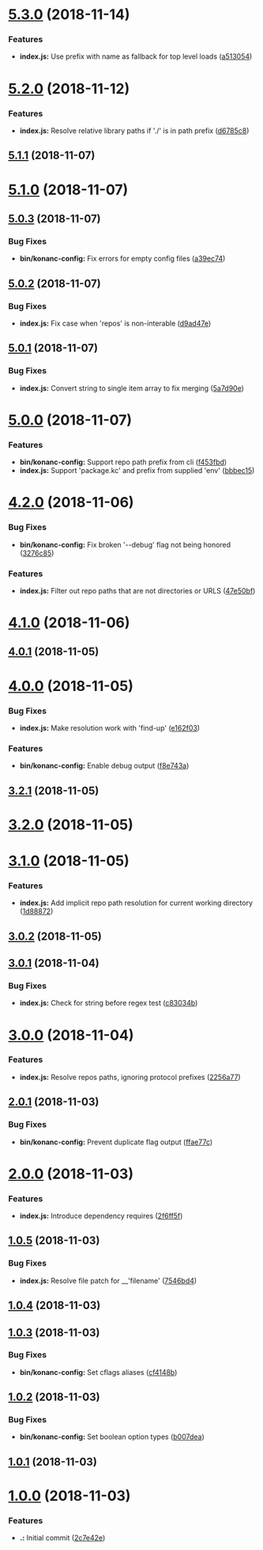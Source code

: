 <a name="5.3.0"></a>
# [5.3.0](https://github.com/datkt/konanc-config/compare/5.2.0...5.3.0) (2018-11-14)


### Features

* **index.js:** Use prefix with name as fallback for top level loads ([a513054](https://github.com/datkt/konanc-config/commit/a513054))



<a name="5.2.0"></a>
# [5.2.0](https://github.com/datkt/konanc-config/compare/5.1.1...5.2.0) (2018-11-12)


### Features

* **index.js:** Resolve relative library paths if './' is in path prefix ([d6785c8](https://github.com/datkt/konanc-config/commit/d6785c8))



<a name="5.1.1"></a>
## [5.1.1](https://github.com/datkt/konanc-config/compare/5.1.0...5.1.1) (2018-11-07)



<a name="5.1.0"></a>
# [5.1.0](https://github.com/datkt/konanc-config/compare/5.0.3...5.1.0) (2018-11-07)



<a name="5.0.3"></a>
## [5.0.3](https://github.com/datkt/konanc-config/compare/5.0.2...5.0.3) (2018-11-07)


### Bug Fixes

* **bin/konanc-config:** Fix errors for empty config files ([a39ec74](https://github.com/datkt/konanc-config/commit/a39ec74))



<a name="5.0.2"></a>
## [5.0.2](https://github.com/datkt/konanc-config/compare/5.0.1...5.0.2) (2018-11-07)


### Bug Fixes

* **index.js:** Fix case when 'repos' is non-interable ([d9ad47e](https://github.com/datkt/konanc-config/commit/d9ad47e))



<a name="5.0.1"></a>
## [5.0.1](https://github.com/datkt/konanc-config/compare/5.0.0...5.0.1) (2018-11-07)


### Bug Fixes

* **index.js:** Convert string to single item array to fix merging ([5a7d90e](https://github.com/datkt/konanc-config/commit/5a7d90e))



<a name="5.0.0"></a>
# [5.0.0](https://github.com/datkt/konanc-config/compare/4.2.0...5.0.0) (2018-11-07)


### Features

* **bin/konanc-config:** Support repo path prefix from cli ([f453fbd](https://github.com/datkt/konanc-config/commit/f453fbd))
* **index.js:** Support 'package.kc' and prefix from supplied 'env' ([bbbec15](https://github.com/datkt/konanc-config/commit/bbbec15))



<a name="4.2.0"></a>
# [4.2.0](https://github.com/datkt/konanc-config/compare/4.1.0...4.2.0) (2018-11-06)


### Bug Fixes

* **bin/konanc-config:** Fix broken '--debug' flag not being honored ([3276c85](https://github.com/datkt/konanc-config/commit/3276c85))


### Features

* **index.js:** Filter out repo paths that are not directories or URLS ([47e50bf](https://github.com/datkt/konanc-config/commit/47e50bf))



<a name="4.1.0"></a>
# [4.1.0](https://github.com/datkt/konanc-config/compare/4.0.1...4.1.0) (2018-11-06)



<a name="4.0.1"></a>
## [4.0.1](https://github.com/datkt/konanc-config/compare/4.0.0...4.0.1) (2018-11-05)



<a name="4.0.0"></a>
# [4.0.0](https://github.com/datkt/konanc-config/compare/3.2.1...4.0.0) (2018-11-05)


### Bug Fixes

* **index.js:** Make resolution work with 'find-up' ([e162f03](https://github.com/datkt/konanc-config/commit/e162f03))


### Features

* **bin/konanc-config:** Enable debug output ([f8e743a](https://github.com/datkt/konanc-config/commit/f8e743a))



<a name="3.2.1"></a>
## [3.2.1](https://github.com/datkt/konanc-config/compare/3.2.0...3.2.1) (2018-11-05)



<a name="3.2.0"></a>
# [3.2.0](https://github.com/datkt/konanc-config/compare/3.1.0...3.2.0) (2018-11-05)



<a name="3.1.0"></a>
# [3.1.0](https://github.com/datkt/konanc-config/compare/3.0.2...3.1.0) (2018-11-05)


### Features

* **index.js:** Add implicit repo path resolution for current working directory ([1d88872](https://github.com/datkt/konanc-config/commit/1d88872))



<a name="3.0.2"></a>
## [3.0.2](https://github.com/datkt/konanc-config/compare/3.0.1...3.0.2) (2018-11-05)



<a name="3.0.1"></a>
## [3.0.1](https://github.com/datkt/konanc-config/compare/3.0.0...3.0.1) (2018-11-04)


### Bug Fixes

* **index.js:** Check for string before regex test ([c83034b](https://github.com/datkt/konanc-config/commit/c83034b))



<a name="3.0.0"></a>
# [3.0.0](https://github.com/datkt/konanc-config/compare/2.0.1...3.0.0) (2018-11-04)


### Features

* **index.js:** Resolve repos paths, ignoring protocol prefixes ([2256a77](https://github.com/datkt/konanc-config/commit/2256a77))



<a name="2.0.1"></a>
## [2.0.1](https://github.com/datkt/konanc-config/compare/2.0.0...2.0.1) (2018-11-03)


### Bug Fixes

* **bin/konanc-config:** Prevent duplicate flag output ([ffae77c](https://github.com/datkt/konanc-config/commit/ffae77c))



<a name="2.0.0"></a>
# [2.0.0](https://github.com/datkt/konanc-config/compare/1.0.5...2.0.0) (2018-11-03)


### Features

* **index.js:** Introduce dependency requires ([2f6ff5f](https://github.com/datkt/konanc-config/commit/2f6ff5f))



<a name="1.0.5"></a>
## [1.0.5](https://github.com/datkt/konanc-config/compare/1.0.4...1.0.5) (2018-11-03)


### Bug Fixes

* **index.js:** Resolve file patch for __'filename' ([7546bd4](https://github.com/datkt/konanc-config/commit/7546bd4))



<a name="1.0.4"></a>
## [1.0.4](https://github.com/datkt/konanc-config/compare/1.0.3...1.0.4) (2018-11-03)



<a name="1.0.3"></a>
## [1.0.3](https://github.com/datkt/konanc-config/compare/1.0.2...1.0.3) (2018-11-03)


### Bug Fixes

* **bin/konanc-config:** Set cflags aliases ([cf4148b](https://github.com/datkt/konanc-config/commit/cf4148b))



<a name="1.0.2"></a>
## [1.0.2](https://github.com/datkt/konanc-config/compare/1.0.1...1.0.2) (2018-11-03)


### Bug Fixes

* **bin/konanc-config:** Set boolean option types ([b007dea](https://github.com/datkt/konanc-config/commit/b007dea))



<a name="1.0.1"></a>
## [1.0.1](https://github.com/datkt/konanc-config/compare/1.0.0...1.0.1) (2018-11-03)



<a name="1.0.0"></a>
# [1.0.0](https://github.com/datkt/konanc-config/compare/2c7e42e...1.0.0) (2018-11-03)


### Features

* **.:** Initial commit ([2c7e42e](https://github.com/datkt/konanc-config/commit/2c7e42e))



